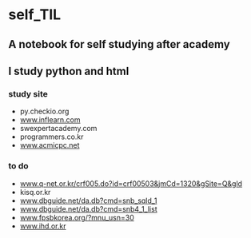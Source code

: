 # self_TIL

## A notebook for self studying after academy

## I study python and html


### study site
* py.checkio.org
* www.inflearn.com
* swexpertacademy.com
* programmers.co.kr
* www.acmicpc.net




### to do
* www.q-net.or.kr/crf005.do?id=crf00503&jmCd=1320&gSite=Q&gld
* kisq.or.kr
* www.dbguide.net/da.db?cmd=snb_sqld_1
* www.dbguide.net/da.db?cmd=snb4_1_list
* www.fpsbkorea.org/?mnu_usn=30
* www.ihd.or.kr
